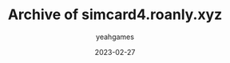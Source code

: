 ---
layout: artifact
c: Artifacts
featimg: //archive2.yeahgames.net/c/artifacts/d/0002/png/1.png
title: Archive of simcard4.roanly.xyz
date: 2023-02-27
author: yeahgames
canonical_url: https://artifacts.yeahgames.net/artifacts/view/d/0002
comments: true
categories: [Artifacts, Digital, Directory, HTML]
link: https://artifacts.yeahgames.net/artifacts/view/d/0002
serial: D0002
submitter: albinospino64
archivist: nnillat
items:
 - dir-1
 - png-1
adate: 2022-04-03
description: "An archive of the SIM website on Roan Ly's website (simcard4.roanly.xyz), used to convince his parents that he needs a SIM card."
location: archive2
status: complete
notes: "The original 'index.html' page (where the main website was displayed), has been renamed to 'home.html' because of technical issues relating to automatic directory listing."
keywords:  
 - roan
 - html
 - website
 - directory
---